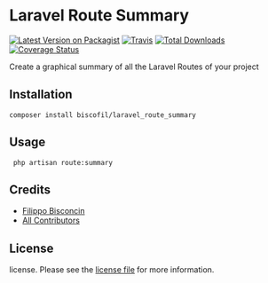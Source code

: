 # Laravel Route Summary

[![Latest Version on Packagist][ico-version]][link-packagist]
[![Travis][ico-travis]][link-travis]
[![Total Downloads][ico-downloads]][link-downloads]
[![Coverage Status](https://coveralls.io/repos/github/biscofil/laravel_route_summary/badge.svg)](https://coveralls.io/github/biscofil/laravel_route_summary?branch=master)

Create a graphical summary of all the Laravel Routes of your project

## Installation

```composer install biscofil/laravel_route_summary```

## Usage

``` php artisan route:summary```

## Credits

- [Filippo Bisconcin][link-author]
- [All Contributors][link-contributors]

## License

license. Please see the [license file](license) for more information.

[ico-version]: https://img.shields.io/packagist/v/biscofil/laravel_route_summary.svg?style=flat-square
[ico-downloads]: https://img.shields.io/packagist/dt/biscofil/laravel_route_summary.svg?style=flat-square
[ico-travis]: https://api.travis-ci.org/biscofil/laravel_route_summary.svg?style=flat-square
[ico-styleci]: https://styleci.io/repos/12345678/shield

[link-packagist]: https://packagist.org/packages/biscofil/laravel_route_summary
[link-downloads]: https://packagist.org/packages/biscofil/laravel_route_summary
[link-travis]: https://travis-ci.org/biscofil/laravel_route_summary
[link-styleci]: https://styleci.io/repos/12345678
[link-author]: https://github.com/biscofil
[link-contributors]: ../../contributors
